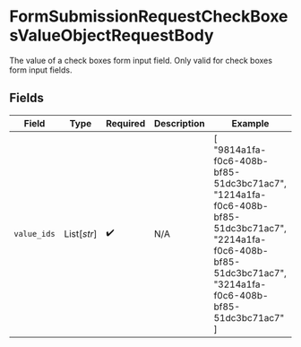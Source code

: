 # FormSubmissionRequestCheckBoxesValueObjectRequestBody

The value of a check boxes form input field. Only valid for check boxes form input fields.


## Fields

| Field                                                                                                                                                              | Type                                                                                                                                                               | Required                                                                                                                                                           | Description                                                                                                                                                        | Example                                                                                                                                                            |
| ------------------------------------------------------------------------------------------------------------------------------------------------------------------ | ------------------------------------------------------------------------------------------------------------------------------------------------------------------ | ------------------------------------------------------------------------------------------------------------------------------------------------------------------ | ------------------------------------------------------------------------------------------------------------------------------------------------------------------ | ------------------------------------------------------------------------------------------------------------------------------------------------------------------ |
| `value_ids`                                                                                                                                                        | List[*str*]                                                                                                                                                        | :heavy_check_mark:                                                                                                                                                 | N/A                                                                                                                                                                | [<br/>"9814a1fa-f0c6-408b-bf85-51dc3bc71ac7",<br/>"1214a1fa-f0c6-408b-bf85-51dc3bc71ac7",<br/>"2214a1fa-f0c6-408b-bf85-51dc3bc71ac7",<br/>"3214a1fa-f0c6-408b-bf85-51dc3bc71ac7"<br/>] |